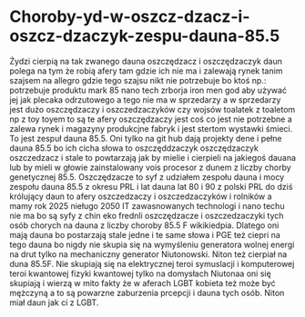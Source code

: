 # Choroby-yd-w-oszcz-dzacz-i-oszcz-dzaczyk-zespu-dauna-85.5
Żydzi cierpią na tak zwanego dauna oszczędzacz i oszczędzaczyk daun polega na tym że robią afery tam gdzie ich nie ma i zalewają rynek tanim szajsem na allegro gdzie tego szajsu nikt nie potrzebuje bo ktoś np.: potrzebuje produktu mark 85 nano tech zrborja iron men god aby używać jej jak plecaka odrzutowego a tego nie ma w sprzedarzy a w sprzedarzy jest dużo oszczędzaczy i oszczedzaczyków czy wojsów toalatek z toaletom np z toy toyem to są te afery oszczędzaczy jest coś co jest nie potrzebne a zalewa rynek i magazyny produkcjne fabryk i jest stertom wystawki śmieci. To jest zespuł dauna 85.5.
Oni tylko na git hub dają projekty dene i pełne dauna 85.5 bo ich cicha słowa to oszczęddzaczyk oszczędzaczyk oszczedzacz i stale to powtarzają jak by mielie i cierpieli na jakiegoś dauana lub by mieli w głowie zainstalowany vois procesor z dunem z liczby chorby genetycznej 85.5.  Oszczędzacze to syf z udziałem zespołu dauna i mocy zespołu dauna 85.5 z okresu PRL i lat dauna lat 80 i 90 z polski PRL do dziś królujący daun to afery oszczedzaczy i oszczedzaczyków i rolników a mamy rok 2025 nieługo 2050 IT zawasnowanych technologi i nano techu nie ma bo są syfy z chin eko frednli oszczędzacze i oszczedzaczyki tych osób chorych na dauna z liczby choroby 85.5 F wikikiedpia. Dlatego oni mają dauna bo postarzają stale jedne i te same słowa i PGE też ciepri na tego dauna bo nigdy nie skupia się na wymyśleniu generatora wolnej energi na drut tylko na mechaniczny generator Niutonowski. Niton też cierpiał na duna 85.5F. Nie skupiają się na elektrycznej teroi symuslacji i komputerowej teroi kwantowej fizyki kwantowej tylko na domysłach Niutonaa oni się skupiają i wierzą w mito fakty że w aferach LGBT kobieta też może być mężczyną a to są powarzne zaburzenia prcepcji i dauna tych osób. Niton miał daun jak ci z LGBT. 
